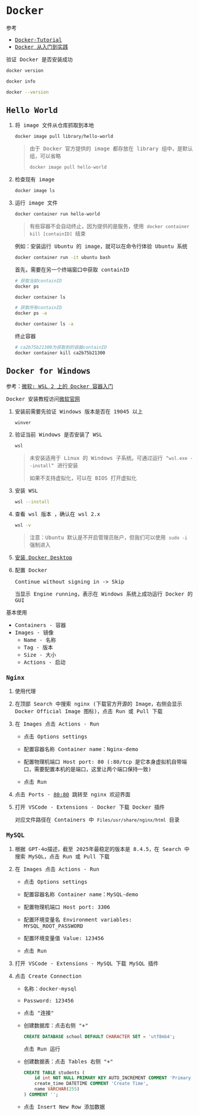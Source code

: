 # <samp>Docker</samp>

<samp>参考</samp>

- <samp>[Docker-Tutorial](https://dunwu.github.io/linux-tutorial/docker/docker-quickstart.html#docker-%E7%9A%84%E6%A0%B8%E5%BF%83%E6%A6%82%E5%BF%B5)</samp>
- <samp>[Docker 从入门到实践](https://yeasy.gitbook.io/docker_practice)</samp>

<samp>验证 Docker 是否安装成功</samp>

```sh
docker version

docker info

docker --version
```

## <samp>Hello World</samp>

1. <samp>将 image 文件从仓库抓取到本地</samp>

   ```sh
   docker image pull library/hello-world
   ```

   > <samp>由于 Docker 官方提供的 image 都存放在 library 组中，是默认组，可以省略</samp>
   >
   > ```sh
   > docker image pull hello-world
   > ```

2. <samp>检查现有 image</samp>

   ```sh
   docker image ls 
   ```

3. <samp>运行 image 文件</samp>

   ```sh
   docker container run hello-world
   ```

   > <samp>有些容器不会自动终止，因为提供的是服务，使用 `docker container kill [containID]` 结束</samp>

   <samp>例如：安装运行 Ubuntu 的 image，就可以在命令行体验 Ubuntu 系统</samp>

   ```sh
   docker container run -it ubuntu bash
   ```

   <samp>首先，需要在另一个终端窗口中获取 containID</samp>

   ```sh
   # 获取当前containID
   docker ps
   
   docker container ls
   
   # 获取所有containID
   docker ps -a
   
   docker container ls -a
   ```

   <samp>终止容器</samp>

   ```sh
   # ca2b75b21300为获取到的容器containID
   docker container kill ca2b75b21300
   ```



## <samp>Docker for Windows</samp>

<samp>参考：[微软: WSL 2 上的 Docker 容器入门](https://learn.microsoft.com/zh-cn/windows/wsl/tutorials/wsl-containers#install-docker-desktop)</samp>

<samp>Docker 安装教程访问[微软官网](http://learn.microsoft.com/zh-cn/windows/wsl/tutorials/wsl-containers#overview-of-docker-containers)</samp>

1. <samp>安装前需要先验证 Windows 版本是否在 19045 以上</samp>

   ```sh
   winver
   ```

2. <samp>验证当前 Windows 是否安装了 WSL</samp>

   ```sh
   wsl
   ```

   > <samp>未安装适用于 Linux 的 Windows 子系统。可通过运行 "`wsl.exe --install`" 进行安装</samp>
   >
   > <samp>如果不支持虚拟化，可以在 BIOS 打开虚拟化</samp>

3. <samp>安装 WSL</samp>

   ```sh
   wsl --install
   ```

4. <samp>查看 wsl 版本 ，确认在 wsl 2.x </samp>

   ```sh
   wsl -v
   ```

   > <samp>注意：Ubuntu 默认是不开启管理员账户，但我们可以使用 `sudo -i` 强制进入</samp>

5. <samp>[安装 Docker Desktop](https://learn.microsoft.com/zh-cn/windows/wsl/tutorials/wsl-containers#install-docker-desktop) </samp>

6. <samp>配置 Docker</samp>

   <samp>Continue without signing in -> Skip</samp>

   <samp>当显示 Engine running，表示在 Windows 系统上成功运行 Docker 的 GUI</samp>

<samp>基本使用</samp>

- <samp>Containers - 容器</samp>
- <samp>Images - 镜像</samp>
  - <samp>Name - 名称</samp>
  - <samp>Tag - 版本</samp>
  - <samp>Size - 大小</samp>
  - <samp>Actions - 启动</samp>

### <samp>Nginx</samp>

1. <samp>使用代理</samp>

2. <samp>在顶部 Search 中搜索 nginx (下载官方开源的 Image，右侧会显示 Docker Official Image 图标)，点击 Run 或 Pull 下载</samp>

3. <samp>在 Images 点击 Actions - Run</samp>

   - <samp>点击 Options settings</samp>

   - <samp>配置容器名称 Container name：Nginx-demo</samp>

   - <samp>配置物理机端口 Host port: 80 (:80/tcp 是它本身虚拟机自带端口，需要配置本机的是端口，这里让两个端口保持一致)</samp>

   - <samp>点击 Run</samp>

4. <samp>点击 Ports - <a href="http://localhost:80/">80:80</a> 跳转至 nginx 欢迎界面</samp>

5. <samp>打开 VSCode - Extensions - Docker 下载 Docker 插件</samp>

   <samp>对应文件路径在 Containers 中 `Files/usr/share/nginx/html` 目录</samp>

### <samp>MySQL</samp>

1. <samp>根据 GPT-4o描述，截至 2025年最稳定的版本是 8.4.5，在 Search 中搜索 MySQL，点击 Run 或 Pull 下载</samp>

2. <samp>在 Images 点击 Actions - Run</samp>

   - <samp>点击 Options settings</samp>

   - <samp>配置容器名称 Container name：MySQL-demo</samp>

   - <samp>配置物理机端口 Host port: 3306</samp>
   - <samp>配置环境变量名 Environment variables: MYSQL_ROOT_PASSWORD</samp>
   - <samp>配置环境变量值 Value: 123456</samp>

   - <samp>点击 Run</samp>

3. <samp>打开 VSCode - Extensions - MySQL 下载 MySQL 插件</samp>

4. <samp>点击 Create Connection</samp>

   - <samp>名称：docker-mysql</samp>

   - <samp>Password: 123456</samp>

   - <samp>点击 "连接"</samp>

   - <samp>创建数据库：点击右侧 "+" </samp>

     ```sql
     CREATE DATABASE school DEFAULT CHARACTER SET = 'utf8mb4';
     ```

     <samp>点击 Run 运行</samp>

   - <samp>创建数据表：点击 Tables 右侧 "+"</samp>

     ```sql
     CREATE TABLE students (
         id int NOT NULL PRIMARY KEY AUTO_INCREMENT COMMENT 'Primary Key',
         create_time DATETIME COMMENT 'Create Time',
         name VARCHAR(255)
     ) COMMENT '';
     ```

   - <samp>点击 Insert New Row 添加数据</samp>
